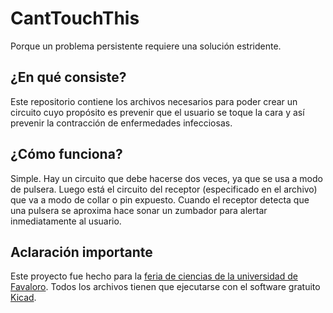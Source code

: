 # CantTouchThis
Porque un problema persistente requiere una solución estridente.

## ¿En qué consiste?
Este repositorio contiene los archivos necesarios para poder crear un circuito cuyo propósito es prevenir que el usuario se toque la cara y así prevenir la contracción de enfermedades infecciosas.

## ¿Cómo funciona?
Simple. Hay un circuito que debe hacerse dos veces, ya que se usa a modo de pulsera. Luego está el circuito del receptor (especificado en el archivo) que va a modo de collar o pin expuesto. Cuando el receptor detecta que una pulsera se aproxima hace sonar un zumbador para alertar inmediatamente al usuario.

## Aclaración importante
Este proyecto fue hecho para la [feria de ciencias de la universidad de Favaloro](https://www.favaloro.edu.ar/feria-de-ciencias-2020-2/). Todos los archivos tienen que ejecutarse con el software gratuito [Kicad](https://kicad.org/).
